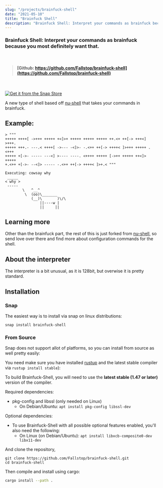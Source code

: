 ```yaml
---
slug: "/projects/brainfuck-shell"
date: "2021-05-10"
title: "Brainfuck Shell"
description: "Brainfuck Shell: Interpret your commands as brainfuck because you most definitely want that"
---
```


### Brainfuck Shell: Interpret your commands as brainfuck because you most definitely want that.

<br/>

> #### [Github: https://github.com/Fallstop/brainfuck-shell](https://github.com/Fallstop/brainfuck-shell)

<br/>

[![Get it from the Snap Store](https://snapcraft.io/static/images/badges/en/snap-store-black.svg)](https://snapcraft.io/brainfuck-shell)


A new type of shell based off [nu-shell](https://github.com/nushell/nushell) that takes your commands in brainfuck.

## Example:

```
> """
+++++ ++++[ ->+++ +++++ +<]>+ +++++ +++++ +++++ ++.<+ ++[-> +++<] >+++.
+++++ +++.- ---.< ++++[ ->--- -<]>- -.<++ ++[-> ++++< ]>+++ +++++ .<+++
+++++ +[->- ----- ---<] >---- ----. <++++ +++++ [->++ +++++ ++<]> +++++
+.<++ +[->- --<]> ----- -.<++ ++[-> ++++< ]>+.< """

Executing: cowsay why
 _____
< why >
 -----
        \   ^__^
         \  (oo)\_______
            (__)\       )\/\
                ||----w |
                ||     ||
```

## Learning more

Other than the brainfuck part, the rest of this is just forked from [nu-shell](https://github.com/nushell/nushell), so send love over there and find more about configuration commands for the shell.

## About the interpreter

The interpreter is a bit unusual, as it is 128bit, but overwise it is pretty standard.

## Installation

### Snap

The easiest way is to install via snap on linux distributions:

```bash
snap install brainfuck-shell
```

### From Source

Snap does not support allot of platforms, so you can install from source as well pretty easily:

You need make sure you have installed [rustup](https://rustup.rs/) and the latest stable compiler via `rustup install stable`):

To build Brainfuck-Shell, you will need to use the **latest stable (1.47 or later)** version of the compiler.

Required dependencies:

-   pkg-config and libssl (only needed on Linux)
    -   On Debian/Ubuntu: `apt install pkg-config libssl-dev`

Optional dependencies:

-   To use Brainfuck-Shell with all possible optional features enabled, you'll also need the following:
    -   On Linux (on Debian/Ubuntu): `apt install libxcb-composite0-dev libx11-dev`

And clone the repository,


```
git clone https://github.com/Fallstop/brainfuck-shell.git
cd brainfuck-shell
```
Then compile and install using cargo:

```bash
cargo install --path .
```
